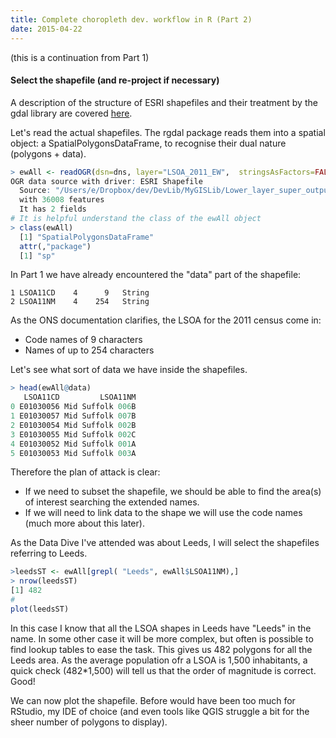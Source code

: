 ```yaml
---
title: Complete choropleth dev. workflow in R (Part 2)
date: 2015-04-22
---
```

(this is a continuation from Part 1)

#### Select the shapefile (and re-project if necessary)

A description of the structure of ESRI shapefiles and their treatment by the gdal library are covered [here](http://www.gdal.org/drv_shapefile.html).

Let's read the actual shapefiles. The rgdal package reads them into a spatial object: a SpatialPolygonsDataFrame, to recognise their dual nature (polygons + data).

```R
> ewAll <- readOGR(dsn=dns, layer="LSOA_2011_EW",  stringsAsFactors=FALSE)
OGR data source with driver: ESRI Shapefile 
  Source: "/Users/e/Dropbox/dev/DevLib/MyGISLib/Lower_layer_super_output_areas_(E+W)_2011_Boundaries_(Full_Clipped)", layer: "LSOA_2011_EW"
  with 36008 features
  It has 2 fields
# It is helpful understand the class of the ewAll object
> class(ewAll)
  [1] "SpatialPolygonsDataFrame"
  attr(,"package")
  [1] "sp"
```

In Part 1 we have already encountered the "data" part of the shapefile:

```
1 LSOA11CD    4      9   String
2 LSOA11NM    4    254   String
```

As the ONS documentation clarifies, the LSOA for the 2011 census come in:
- Code names of 9 characters
- Names of up to 254 characters

Let's see what sort of data we have inside the shapefiles.

```R
> head(ewAll@data)
   LSOA11CD         LSOA11NM
0 E01030056 Mid Suffolk 006B
1 E01030057 Mid Suffolk 007B
2 E01030054 Mid Suffolk 002B
3 E01030055 Mid Suffolk 002C
4 E01030052 Mid Suffolk 001A
5 E01030053 Mid Suffolk 003A
```

Therefore the plan of attack is clear: 
- If we need to subset the shapefile, we should be able to find the area(s) of interest searching the extended names.
- If we will need to link data to the shape we will use the code names (much more about this later).

As the Data Dive I've attended was about Leeds, I will select the shapefiles referring to Leeds.

```R
>leedsST <- ewAll[grepl( "Leeds", ewAll$LSOA11NM),]
> nrow(leedsST)
[1] 482
#
plot(leedsST)
```

In this case I know that all the LSOA shapes in Leeds have "Leeds" in the name. In some other case it will be more complex, but often is possible to find lookup tables to ease the task. This gives us 482 polygons for all the Leeds area. As the average population ofr a LSOA is 1,500 inhabitants, a quick check (482*1,500) will tell us that the order of magnitude is correct. Good!

We can now plot the shapefile. Before would have been too much for RStudio, my IDE of choice (and even tools like QGIS struggle a bit for the sheer number of polygons to display).










